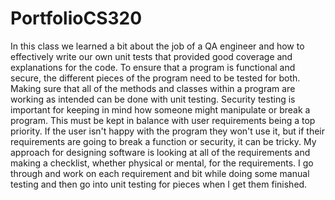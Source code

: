 # PortfolioCS320

In this class we learned a bit about the job of a QA engineer and how to effectively write our own unit tests that provided good coverage and explanations for the code. To ensure that a program is functional and secure, the different pieces of the program need to be tested for both. Making sure that all of the methods and classes within a program are working as intended can be done with unit testing. Security testing is important for keeping in mind how someone might manipulate or break a program. This must be kept in balance with user requirements being a top priority. If the user isn't happy with the program they won't use it, but if their requirements are going to break a function or security, it can be tricky. 
My approach for designing software is looking at all of the requirements and making a checklist, whether physical or mental, for the requirements. I go through and work on each requirement and bit while doing some manual testing and then go into unit testing for pieces when I get them finished. 
